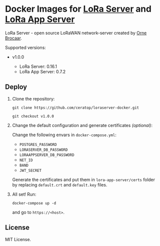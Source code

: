 # Docker Images for [LoRa Server](https://github.com/brocaar/loraserver) and [LoRa App Server](https://github.com/brocaar/lora-app-server)

LoRa Server - open source LoRaWAN network-server created by [Orne Brocaar](http://www.brocaar.com/).

Supported versions:

 * v1.0.0
   
   * LoRa Server: 0.16.1
   * LoRa App Server: 0.7.2

## Deploy

1. Clone the repository:

    ```
    git clone https://github.com/ceratop/loraserver-docker.git

    git checkout v1.0.0
    ```
1. Change the default configuration and generate certificates _(optional)_:

    Change the following envars in `docker-compose.yml`:
     
     * `POSTGRES_PASSWORD`
     * `LORASERVER_DB_PASSWORD`
     * `LORAAPPSERVER_DB_PASSWORD`
     * `NET_ID`
     * `BAND`
     * `JWT_SECRET`
   
   Generate the certificates and put them in `lora-app-server/certs` folder by replacing `default.crt` and `default.key` files.
   
1. All set! Run:

   ```
   docker-compose up -d
   ```
   
   and go to `https://<host>`.
   
## License

MIT License.
